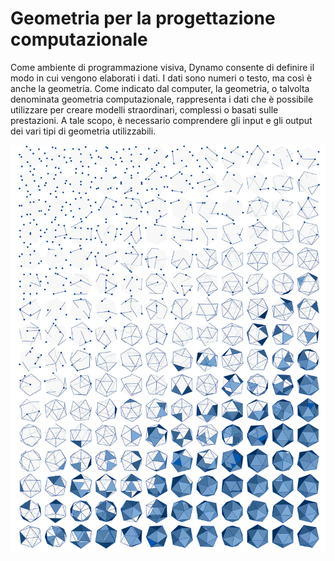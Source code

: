 # Geometria per la progettazione computazionale

Come ambiente di programmazione visiva, Dynamo consente di definire il modo in cui vengono elaborati i dati. I dati sono numeri o testo, ma così è anche la geometria. Come indicato dal computer, la geometria, o talvolta denominata geometria computazionale, rappresenta i dati che è possibile utilizzare per creare modelli straordinari, complessi o basati sulle prestazioni. A tale scopo, è necessario comprendere gli input e gli output dei vari tipi di geometria utilizzabili.

![](<../images/5-2/Geometry for Computational Design-01.jpg>)
